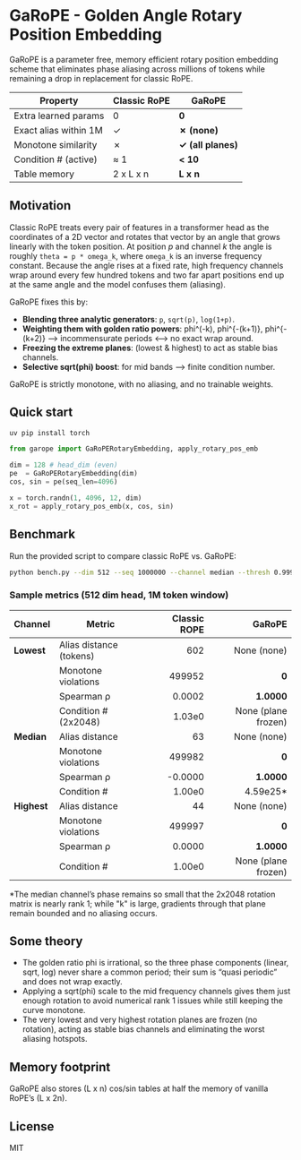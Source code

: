 # GaRoPE - Golden Angle Rotary Position Embedding

GaRoPE is a parameter free, memory efficient rotary position embedding
scheme that eliminates phase aliasing across millions of tokens while
remaining a drop in replacement for classic RoPE.

| Property                 | Classic RoPE | GaRoPE |
| ------------------------ | ------------ | ------ |
| Extra learned params     | 0            | **0** |
| Exact alias within 1M   | ✓            | **✗ (none)** |
| Monotone similarity      | ✗            | **✓ (all planes)** |
| Condition # (active)     | ≈ 1          | **< 10** |
| Table memory             | 2 x L x n    | **L x n** |

## Motivation

Classic RoPE treats every pair of features in a transformer head as the
coordinates of a 2D vector and rotates that vector by an angle that grows
linearly with the token position. At position *p* and channel *k* the angle
is roughly `theta = p * omega_k`, where `omega_k` is an inverse frequency
constant. Because the angle rises at a fixed rate, high frequency channels
wrap around every few hundred tokens and two far apart positions end up at the
same angle and the model confuses them (aliasing).

GaRoPE fixes this by:

* **Blending three analytic generators**: `p`, `sqrt(p)`, `log(1+p)`.
* **Weighting them with golden ratio powers**: phi^(-k), phi^{-(k+1)}, phi^{-(k+2)}
  --> incommensurate periods <--> no exact wrap around.
* **Freezing the extreme planes**: (lowest & highest) to act as stable bias
  channels.
* **Selective sqrt(phi) boost**: for mid bands --> finite condition number.

GaRoPE is strictly monotone, with no aliasing, and no trainable weights.

## Quick start

```bash
uv pip install torch
```

```python
from garope import GaRoPERotaryEmbedding, apply_rotary_pos_emb

dim = 128 # head_dim (even)
pe  = GaRoPERotaryEmbedding(dim)
cos, sin = pe(seq_len=4096)

x = torch.randn(1, 4096, 12, dim)
x_rot = apply_rotary_pos_emb(x, cos, sin)
```

## Benchmark

Run the provided script to compare classic RoPE vs. GaRoPE:

```bash
python bench.py --dim 512 --seq 1000000 --channel median --thresh 0.999
```


### Sample metrics (512 dim head, 1M token window)

| Channel | Metric | Classic ROPE | GaRoPE |
|---------|--------|-------------:|--------:|
| **Lowest** | Alias distance (tokens) | 602 | None (none) |
|            | Monotone violations     | 499952 | **0** |
|            | Spearman ρ              | 0.0002 | **1.0000** |
|            | Condition # (2x2048)    | 1.03e0 | None (plane frozen) |
| **Median** | Alias distance          | 63 | None (none) |
|            | Monotone violations     | 499982 | **0** |
|            | Spearman ρ              | -0.0000 | **1.0000** |
|            | Condition #             | 1.00e0 | 4.59e25* |
| **Highest**| Alias distance          | 44 | None (none) |
|            | Monotone violations     | 499997 | **0** |
|            | Spearman ρ              | 0.0000 | **1.0000** |
|            | Condition #             | 1.00e0 | None (plane frozen) |

*The median channel’s phase remains so small that the 2x2048 rotation
matrix is nearly rank 1; while "k" is large, gradients through that plane
remain bounded and no aliasing occurs.

## Some theory

* The golden ratio phi is irrational, so the three phase components
  (linear, sqrt, log) never share a common period; their sum is
  “quasi periodic” and does not wrap exactly.
* Applying a sqrt(phi) scale to the mid frequency channels gives them just
  enough rotation to avoid numerical rank 1 issues while still keeping the
  curve monotone.
* The very lowest and very highest rotation planes are frozen (no rotation),
  acting as stable bias channels and eliminating the worst aliasing hotspots.

## Memory footprint

GaRoPE also stores (L x n) cos/sin tables at half the memory of vanilla RoPE’s
(L x 2n).

## License

MIT
